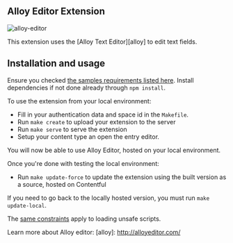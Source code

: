 Alloy Editor Extension
-------------------

![alloy-editor](http://contentful.github.io/extensions/assets/alloy-editor.png)

This extension uses the [Alloy Text Editor][alloy] to edit text fields.

## Installation and usage

Ensure you checked [the samples requirements listed here](../README.md).
Install dependencies if not done already through `npm install`.

To use the extension from your local environment:
* Fill in your authentication data and space id in the `Makefile`.
* Run `make create` to upload your extension to the server
* Run `make serve` to serve the extension
* Setup your content type an open the entry editor.

You will now be able to use Alloy Editor, hosted on your local environment.

Once you're done with testing the local environment:
* Run `make update-force` to update the extension using the built version as a source, hosted on Contentful

If you need to go back to the locally hosted version, you must run `make update-local`.

The [same constraints](../README.md#debugging-on-your-local-environment) apply to loading unsafe scripts.

Learn more about Alloy editor:
[alloy]: http://alloyeditor.com/
